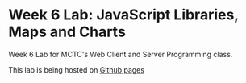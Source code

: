 # Week 6 Lab: JavaScript Libraries, Maps and Charts

Week 6 Lab for MCTC's Web Client and Server Programming class.

This lab is being hosted on [Github pages](https://mostlyrice.github.io/Week-6-Lab/)
